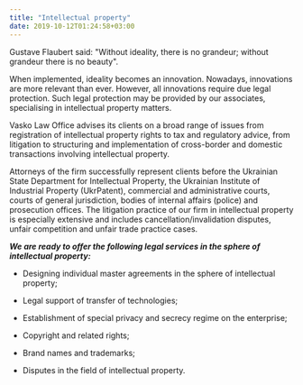 ```yaml
---
title: "Intellectual property"
date: 2019-10-12T01:24:58+03:00
---
```


Gustave Flaubert said: "Without ideality, there is no grandeur; without grandeur there is no beauty".

When implemented, ideality becomes an innovation. Nowadays, innovations are more relevant than ever. However, all innovations require due legal protection. Such legal protection may be provided by our associates, specialising in intellectual property matters.

Vasko Law Office advises its clients on a broad range of issues from registration of intellectual property rights to tax and regulatory advice, from litigation to structuring and implementation of cross-border and domestic transactions involving intellectual property.

Attorneys of the firm successfully represent clients before the Ukrainian State Department for Intellectual Property, the Ukrainian Institute of Industrial Property (UkrPatent), commercial and administrative courts, courts of general jurisdiction, bodies of internal affairs (police) and prosecution offices. The litigation practice of our firm in intellectual property is especially extensive and includes cancellation/invalidation disputes, unfair competition and unfair trade practice cases.

***We are ready to offer the following legal services in the sphere of intellectual property:***

- Designing individual master agreements in the sphere of intellectual property;

- Legal support of transfer of technologies;

- Establishment of special privacy and secrecy regime on the enterprise;

- Copyright and related rights;

- Brand names and trademarks;

- Disputes in the field of intellectual property.